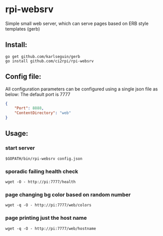 # rpi-websrv

Simple small web server, which can serve pages based on ERB style templates (gerb)

## Install:
```
go get github.com/karlseguin/gerb
go install github.com/ci2rpi/rpi-websrv
```

## Config file:
All configuration parameters can be configured using a single json file as below:
The default port is 7777

```json
{
    "Port": 8888,
    "ContentDirectory": "web"
}
```

## Usage:
### start server
```
$GOPATH/bin/rpi-websrv config.json
```

### sporadic failing health check
```
wget -O - http://pi:7777/health
```

### page changing bg color based on random number
```
wget -q -O - http://pi:7777/web/colors
```

### page printing just the host name
```
wget -q -O - http://pi:7777/web/hostname
```
